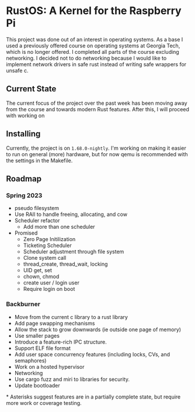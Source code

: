 # RustOS: A Kernel for the Raspberry Pi

This project was done out of an interest in operating systems. As a base I used
a previously offered course on operating systems at Georgia Tech, which is no
longer offered. I completed all parts of the course excluding networking. I
decided not to do networking because I would like to implement network drivers
in safe rust instead of writing safe wrappers for unsafe c.

## Current State

The current focus of the project over the past week has been moving away from
the course and towards modern Rust features. After this, I will proceed with
working on

## Installing

Currently, the project is on `1.68.0-nightly`. I'm working on making it easier
to run on general (more) hardware, but for now qemu is recommended with the
settings in the Makefile.

## Roadmap

### Spring 2023
* pseudo filesystem
* Use RAII to handle freeing, allocating, and cow
* Scheduler refactor
  * Add more than one scheduler
* Promised
  * Zero Page Initilization
  * Ticketing Scheduler
  * Scheduler adjustment through file system
  * Clone system call
  * thread_create, thread_wait, locking
  * UID get, set
  * chown, chmod
  * create user / login user
  * Require login on boot

### Backburner

* Move from the current c library to a rust library
* Add page swapping mechanisms
* Allow the stack to grow downwards (ie outside one page of memory)
* Use smaller pages
* Introduce a feature-rich IPC structure.
* Support ELF file format
* Add user space concurrency features (including locks, CVs, and semaphores)
* Work on a hosted hypervisor
* Networking
* Use cargo fuzz and miri to libraries for security.
* Update bootloader

\* Asterisks suggest features are in a partially complete state, but require more work or coverage testing.